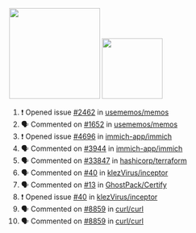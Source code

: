 <a href="https://github.com/bestrocker221"><img src="https://github-readme-stats-sigma-five.vercel.app/api?username=bestrocker221&count_private=true&theme=dark" height="180" /></a> <a href="https://github.com/bestrocker221"><img src="https://github-readme-stats-sigma-five.vercel.app/api/top-langs/?username=bestrocker221&langs_count=8&theme=dark&hide=tex,java,html,css&layout=compact" height="120" /></a>


<!--START_SECTION:activity--> 
1. ❗ Opened issue [#2462](https://github.com/usememos/memos/issues/2462) in [usememos/memos](https://github.com/usememos/memos)
2. 🗣 Commented on [#1652](https://github.com/usememos/memos/issues/1652#issuecomment-1784217249) in [usememos/memos](https://github.com/usememos/memos)
3. ❗ Opened issue [#4696](https://github.com/immich-app/immich/issues/4696) in [immich-app/immich](https://github.com/immich-app/immich)
4. 🗣 Commented on [#3944](https://github.com/immich-app/immich/issues/3944#issuecomment-1783947387) in [immich-app/immich](https://github.com/immich-app/immich)
5. 🗣 Commented on [#33847](https://github.com/hashicorp/terraform/issues/33847#issuecomment-1783896143) in [hashicorp/terraform](https://github.com/hashicorp/terraform)
6. 🗣 Commented on [#40](https://github.com/klezVirus/inceptor/issues/40) in [klezVirus/inceptor](https://github.com/klezVirus/inceptor)
7. 🗣 Commented on [#13](https://github.com/GhostPack/Certify/issues/13) in [GhostPack/Certify](https://github.com/GhostPack/Certify)
8. ❗️ Opened issue [#40](https://github.com/klezVirus/inceptor/issues/40) in [klezVirus/inceptor](https://github.com/klezVirus/inceptor)
9. 🗣 Commented on [#8859](https://github.com/curl/curl/issues/8859) in [curl/curl](https://github.com/curl/curl)
10. 🗣 Commented on [#8859](https://github.com/curl/curl/issues/8859) in [curl/curl](https://github.com/curl/curl)
<!--END_SECTION:activity-->
